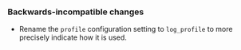 ### Backwards-incompatible changes

- Rename the `profile` configuration setting to `log_profile` to more precisely indicate how it is used.
